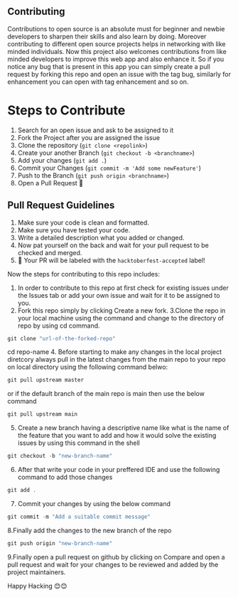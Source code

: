 ## Contributing

Contributions to open source is an absolute must for beginner and newbie developers to sharpen their skills and also learn by doing. Moreover contributing to different open source projects helps in networking with like minded individuals. 
Now this project also welcomes contributions from like minded developers to improve this web app and also enhance it. So if you notice any bug that is present in this app you can simply create a pull request by forking this repo and open an issue with the tag bug, similarly for enhancement you can open with tag enhancement and so on.

# Steps to Contribute

1. Search for an open issue and ask to be assigned to it
2. Fork the Project after you are assigned the issue
3. Clone the repository (`git clone <repolink>`)
4. Create your another Branch (`git checkout -b <branchname>`)
5. Add your changes (`git add .`)
6. Commit your Changes (`git commit -m 'Add some newFeature'`)
7. Push to the Branch (`git push origin <branchname>`)
8. Open a Pull Request :tada:

## Pull Request Guidelines

1. Make sure your code is clean and formatted.
2. Make sure you have tested your code.
3. Write a detailed description what you added or changed.
4. Now pat yourself on the back and wait for your pull request to be checked and merged.
5. :tada: Your PR will be labeled with the `hacktoberfest-accepted` label!

Now the steps for contributing to this repo includes:

1. In order to contribute to this repo at first check for existing issues under the Issues tab or add your own issue and wait for it to be assigned to you.
2. Fork this repo simply by clicking Create a new fork.
3.Clone the repo in your local machine using the command and change to the directory of repo by using cd command.
```powershell
git clone "url-of-the-forked-repo"
```
cd repo-name
4. Before starting to make any changes in the local project diretcory always pull in the latest changes from the main repo to your repo on local directory using the following command belwo:
```powershell
git pull upstream master
``` 
or if the default branch of the main repo is main then use the below command
```powershell
git pull upstream main
```
5. Create a new branch having a descriptive name like what is the name of the feature that you want to add and how it would solve the existing issues by using this command in the shell
```powershell
git checkout -b "new-branch-name"
```
6. After that write your code in your preffered IDE and use the following command to add those changes
```powershell
git add .
```
7. Commit your changes by using the below command
```powershell
git commit -m "Add a suitable commit message"
```
8.Finally add the changes to the new branch of the repo
```powershell
git push origin "new-branch-name"
```
9.Finally open a pull request on github by clicking on Compare and open a pull request and wait for your changes to be reviewed and added by the project maintainers.

Happy Hacking 😊😊
